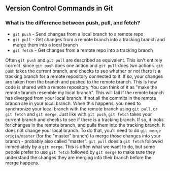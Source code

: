 ## Version Control Commands in Git

### What is the difference between push, pull, and fetch?

- `git push` - Send changes from a local branch to a remote repo
- `git pull` - Get changes from a remote branch into a tracking branch and merge them into a local branch
- `git fetch` - Get changes from a remote repo into a tracking branch

Often `git push` and `git pull` are described as equivalent. This isn't entirely correct, since `git push` does one action and `git pull` does two actions. `git push` takes the current branch, and checks to see whether or not there is a tracking branch for a remote repository connected to it. If so, your changes are taken from the branch and pushed to the remote branch. This is how code is shared with a remote repository. You can think of it as "make the remote branch resemble my local branch". This will fail if the remote branch has diverged from your local branch: if not all the commits in the remote branch are in your local branch. When this happens, you need to synchronize your local branch with the remote branch using `git pull`, or `git fetch` and `git merge`. Just like with `git push`, `git fetch` takes your current branch and checks to see if there is a tracking branch. If so, it looks for changes in the remote branch, and pulls them into the tracking branch. It does not change your local branch. To do that, you'll need to do `git merge origin/master` (for the "master" branch) to merge those changes into your branch - probably also called "master". `git pull` does a `git fetch` followed immediately by a `git merge`. This is often what we want to do, but some people prefer to use `git fetch` followed by `git merge` to make sure they understand the changes they are merging into their branch before the merge happens.
